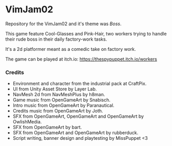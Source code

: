 # VimJam02
Repository for the VimJam02 and it's theme was _*Boss*_.

This game feature Cool-Glasses and Pink-Hair, two workers trying to handle their rude boss in their daily factory-work tasks.

It's a 2d platformer meant as a comedic take on factory work.

The game can be played at itch.io: https://thespypuppet.itch.io/workers

### Credits
- Environment and character from the industrial pack at CraftPix.
- UI from Unity Asset Store by Layer Lab.
- NavMesh 2d from NavMeshPlus by h8man.
- Game music from OpenGameArt by Snabisch.
- Intro music from OpenGameArt by Paranautical.
- Credits music from OpenGameArt by Joth.
- SFX from OpenGameArt, OpenGameArt and OpenGameArt by OwlishMedia.
- SFX from OpenGameArt by bart.
- SFX from OpenGameArt and OpenGameArt by rubberduck.
- Script writing, banner design and playtesting by MissPuppet <3



